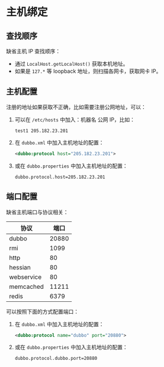 # 主机绑定

## 查找顺序

缺省主机 IP 查找顺序：

* 通过 `LocalHost.getLocalHost()` 获取本机地址。
* 如果是 `127.*` 等 loopback 地址，则扫描各网卡，获取网卡 IP。

## 主机配置

注册的地址如果获取不正确，比如需要注册公网地址，可以：

1. 可以在 `/etc/hosts` 中加入：机器名 公网 IP，比如：
    
    ```
    test1 205.182.23.201
    ```
    
2. 在 `dubbo.xml` 中加入主机地址的配置：

    ```xml
    <dubbo:protocol host="205.182.23.201">
    ```

3. 或在 `dubbo.properties` 中加入主机地址的配置：

    ```properties
   dubbo.protocol.host=205.182.23.201
    ```

## 端口配置

缺省主机端口与协议相关：

协议  | 端口
------------- | -------------
dubbo | 20880
rmi  | 1099
http  | 80
hessian | 80
webservice | 80
memcached | 11211
redis | 6379

可以按照下面的方式配置端口：

1. 在 `dubbo.xml` 中加入主机地址的配置：

    ```xml
    <dubbo:protocol name="dubbo" port="20880">
    ```

2. 或在 `dubbo.properties` 中加入主机地址的配置：

    ```properties
    dubbo.protocol.dubbo.port=20880
    ```